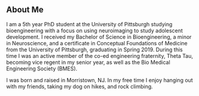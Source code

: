 ## About Me
I am a 5th year PhD student at the University of Pittsburgh studying bioengineering with a focus on using neuroimaging to study adolescent development. I received my Bachelor of Science in Bioengineering, a minor in Neuroscience, and a certificate in Conceptual Foundations of Medicine from the University of Pittsburgh,  graduating in Spring 2019. During this time I was an active member of the co-ed engineering fraternity, Theta Tau, becoming vice regent in my senior year, as well as the Bio Medical Engineering Society (BMES).

I was born and raised in Morristown, NJ. In my free time I enjoy hanging out with my friends, taking my dog on hikes, and rock climbing.


